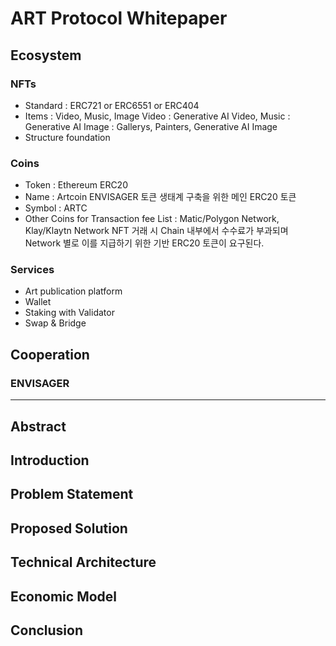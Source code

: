 # ART Protocol Whitepaper

## Ecosystem
### NFTs
- Standard : ERC721 or ERC6551 or ERC404
- Items : Video, Music, Image
    Video : Generative AI Video,
    Music : Generative AI
    Image : Gallerys, Painters, Generative AI Image 
- Structure
	  foundation
### Coins
- Token : Ethereum ERC20
- Name : Artcoin
    ENVISAGER 토큰 생태계 구축을 위한 메인 ERC20 토큰
- Symbol : ARTC
- Other Coins for Transaction fee
    List : Matic/Polygon Network, Klay/Klaytn Network
    NFT 거래 시 Chain 내부에서 수수료가 부과되며 Network 별로 이를 지급하기 위한 기반 ERC20 토큰이 요구된다.
### Services
- Art publication platform
- Wallet
- Staking with Validator
- Swap & Bridge


## Cooperation
### ENVISAGER
---------------------------------

## Abstract

## Introduction

## Problem Statement

## Proposed Solution

## Technical Architecture

## Economic Model

## Conclusion